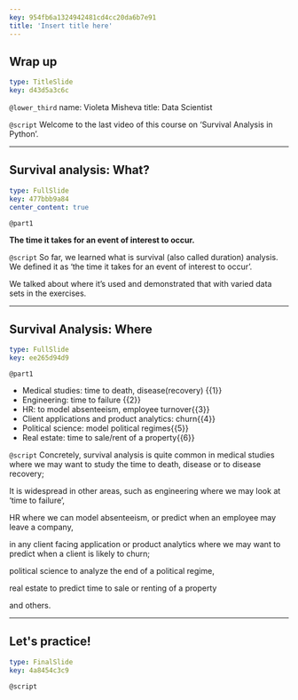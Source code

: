 ```yaml
---
key: 954fb6a1324942481cd4cc20da6b7e91
title: 'Insert title here'
---
```


## Wrap up

```yaml
type: TitleSlide
key: d43d5a3c6c
```

`@lower_third`
name: Violeta Misheva
title: Data Scientist

`@script`
Welcome to the last video of this course on ‘Survival Analysis in Python’.  

---

## Survival analysis: What?

```yaml
type: FullSlide
key: 477bbb9a84
center_content: true
```

`@part1`
> 
**The time it takes for an event of interest to occur.**


`@script`
So far, we learned what is survival (also called duration) analysis. We defined it as ‘the time it takes for an event of interest to occur’. 

We talked about where it’s used and demonstrated that with varied data sets in the exercises. 

---

## Survival Analysis: Where

```yaml
type: FullSlide
key: ee265d94d9
```

`@part1`
- Medical studies: time to death, disease(recovery) {{1}}
- Engineering: time to failure {{2}}
- HR: to model absenteeism, employee turnover{{3}}
- Client applications and product analytics: churn{{4}}
- Political science: model political regimes{{5}}
- Real estate: time to sale/rent of a property{{6}}

`@script`
Concretely, survival analysis is quite common in medical studies where we may want to study the time to death, disease or to disease recovery; 

It is widespread in other areas, such as engineering where we may look at ‘time to failure’, 

HR where we can model absenteeism, or predict when an employee may leave a company, 

in any client facing application or product analytics where we may want to predict when a client is likely to churn; 

political science to analyze the end of a political regime, 

real estate to predict time to sale or renting of a property 

and others. 

---

## Let's practice!

```yaml
type: FinalSlide
key: 4a8454c3c9
```

`@script`
